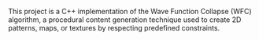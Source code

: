 This project is a C++ implementation of the Wave Function Collapse (WFC) algorithm, a procedural content generation technique used to create 2D patterns, maps, or textures by respecting predefined constraints.
